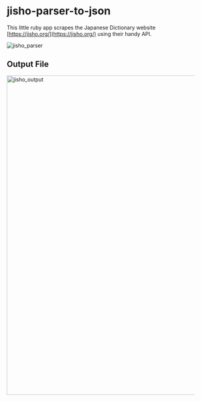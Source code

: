 # jisho-parser-to-json

This little ruby app scrapes the Japanese Dictionary website [https://jisho.org/](https://jisho.org/) using their handy API.

![jisho_parser](https://user-images.githubusercontent.com/56618947/152455308-a4cbb83f-6a6a-4876-94f7-b620df588b38.gif)

## Output File

<img width="855" alt="jisho_output" src="https://user-images.githubusercontent.com/56618947/152455506-d543618c-2b47-4265-9d32-03c78afb0e98.png">

